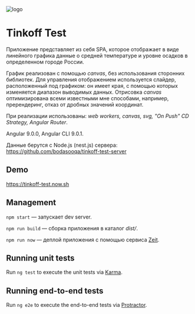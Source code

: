 <img src="https://psv4.userapi.com/c856332/u391253330/docs/d16/f7a6c5862195/Bez_imeni-1.png?extra=buvRJYgi6d-XVgXyWHGvlk1MhHvpa21-wssOhSdn1GJXC8FzabKZg_nWWqkq-7imNQ8AUKCAbjJeHFgq58w6dB2qOdfUEKjE9CWd7mdQw1Pvd_s2r55bPjawLixidTUXehArdcCBt1bvM5kZCnfEeCilBA" alt="logo" />

# Tinkoff Test


Приложение представляет из себя SPA, которое отображает в виде линейного графика данные о средней температуре и уровне осадков в определенном городе России.

График реализован с помощью *canvas*, без использования сторонних библиотек. 
Для управления отображением используется слайдер, расположенный под графиком: он имеет края, с помощью которых изменяется диапазон выводимых данных.
Отрисовка *canvas* оптимизирована всеми известными мне способами, например, пререндеринг, отказ от дробных значений координат.

При реализации использованы: *web workers, canvas, svg, "On Push" CD Strategy, Angular Router*.

Angular 9.0.0, Angular CLI 9.0.1.

Данные берутся с Node.js (nest.js) сервера:
https://github.com/bodasooqa/tinkoff-test-server 

## Demo

https://tinkoff-test.now.sh

## Management

`npm start` — запускает dev server.

`npm run build` — сборка приложения в каталог *dist/*.

`npm run now` — деплой приложения с помощью сервиса [Zeit](https://zeit.co/bodasooqa).

## Running unit tests

Run `ng test` to execute the unit tests via [Karma](https://karma-runner.github.io).

## Running end-to-end tests

Run `ng e2e` to execute the end-to-end tests via [Protractor](http://www.protractortest.org/).
